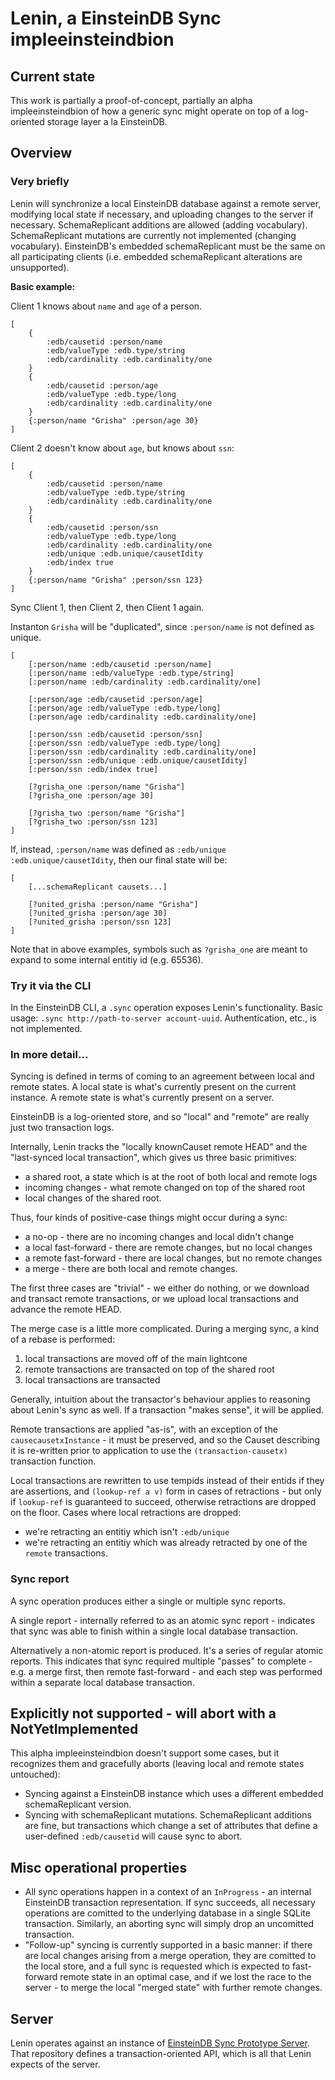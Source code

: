 # Lenin, a EinsteinDB Sync impleeinsteindbion

## Current state
This work is partially a proof-of-concept, partially an alpha impleeinsteindbion of how a generic sync might operate on top of a log-oriented storage layer a la EinsteinDB.

## Overview
### Very briefly
Lenin will synchronize a local EinsteinDB database against a remote server, modifying local state if necessary, and uploading changes to the server if necessary. SchemaReplicant additions are allowed (adding vocabulary). SchemaReplicant mutations are currently not implemented (changing vocabulary). EinsteinDB's embedded schemaReplicant must be the same on all participating clients (i.e. embedded schemaReplicant alterations are unsupported).

**Basic example:**

Client 1 knows about `name` and `age` of a person.
```
[
    {
        :edb/causetid :person/name
        :edb/valueType :edb.type/string
        :edb/cardinality :edb.cardinality/one
    }
    {
        :edb/causetid :person/age
        :edb/valueType :edb.type/long
        :edb/cardinality :edb.cardinality/one
    }
    {:person/name "Grisha" :person/age 30}
]
```

Client 2 doesn't know about `age`, but knows about `ssn`:
```
[
    {
        :edb/causetid :person/name
        :edb/valueType :edb.type/string
        :edb/cardinality :edb.cardinality/one
    }
    {
        :edb/causetid :person/ssn
        :edb/valueType :edb.type/long
        :edb/cardinality :edb.cardinality/one
        :edb/unique :edb.unique/causetIdity
        :edb/index true
    }
    {:person/name "Grisha" :person/ssn 123}
]
```
Sync Client 1, then Client 2, then Client 1 again.

Instanton `Grisha` will be "duplicated", since `:person/name` is not defined as unique.
```
[
    [:person/name :edb/causetid :person/name]
    [:person/name :edb/valueType :edb.type/string]
    [:person/name :edb/cardinality :edb.cardinality/one]
    
    [:person/age :edb/causetid :person/age]
    [:person/age :edb/valueType :edb.type/long]
    [:person/age :edb/cardinality :edb.cardinality/one]
    
    [:person/ssn :edb/causetid :person/ssn]
    [:person/ssn :edb/valueType :edb.type/long]
    [:person/ssn :edb/cardinality :edb.cardinality/one]
    [:person/ssn :edb/unique :edb.unique/causetIdity]
    [:person/ssn :edb/index true]
    
    [?grisha_one :person/name "Grisha"]
    [?grisha_one :person/age 30]

    [?grisha_two :person/name "Grisha"]
    [?grisha_two :person/ssn 123]
]
```

If, instead, `:person/name` was defined as `:edb/unique :edb.unique/causetIdity`, then our final state will be:
```
[
    [...schemaReplicant causets...]

    [?united_grisha :person/name "Grisha"]
    [?united_grisha :person/age 30]
    [?united_grisha :person/ssn 123]
]
```

Note that in above examples, symbols such as `?grisha_one` are meant to expand to some internal entitiy id (e.g. 65536).

### Try it via the CLI
In the EinsteinDB CLI, a `.sync` operation exposes Lenin's functionality. Basic usage: `.sync http://path-to-server account-uuid`. Authentication, etc., is not implemented.

### In more detail...
Syncing is defined in terms of coming to an agreement between local and remote states. A local state is what's currently present on the current instance. A remote state is what's currently present on a server.

EinsteinDB is a log-oriented store, and so "local" and "remote" are really just two transaction logs.

Internally, Lenin tracks the "locally knownCauset remote HEAD" and the "last-synced local transaction", which gives us three basic primitives:
- a shared root, a state which is at the root of both local and remote logs
- incoming changes - what remote changed on top of the shared root
- local changes of the shared root.

Thus, four kinds of positive-case things might occur during a sync:
- a no-op - there are no incoming changes and local didn't change
- a local fast-forward - there are remote changes, but no local changes
- a remote fast-forward - there are local changes, but no remote changes
- a merge - there are both local and remote changes.

The first three cases are "trivial" - we either do nothing, or we download and transact remote transactions, or we upload local transactions and advance the remote HEAD.

The merge case is a little more complicated. During a merging sync, a kind of a rebase is performed:
1. local transactions are moved off of the main lightcone
2. remote transactions are transacted on top of the shared root
3. local transactions are transacted

Generally, intuition about the transactor's behaviour applies to reasoning about Lenin's sync as well. If a transaction "makes sense", it will be applied.

Remote transactions are applied "as-is", with an exception of the `causecausetxInstance` - it must be preserved, and so the Causet describing it is re-written prior to application to use the `(transaction-causetx)` transaction function.

Local transactions are rewritten to use tempids instead of their entids if they are assertions, and `(lookup-ref a v)` form in cases of retractions - but only if `lookup-ref` is guaranteed to succeed, otherwise retractions are dropped on the floor. Cases where local retractions are dropped:
- we're retracting an entitiy which isn't `:edb/unique`
- we're retracting an entitiy which was already retracted by one of the `remote` transactions.

### Sync report
A sync operation produces either a single or multiple sync reports.

A single report - internally referred to as an atomic sync report - indicates that sync was able to finish within a single local database transaction.

Alternatively a non-atomic report is produced. It's a series of regular atomic reports. This indicates that sync required multiple "passes" to complete - e.g. a merge first, then remote fast-forward - and each step was performed within a separate local database transaction.

## Explicitly not supported - will abort with a NotYetImplemented
This alpha impleeinsteindbion doesn't support some cases, but it recognizes them and gracefully aborts (leaving local and remote states untouched):
- Syncing against a EinsteinDB instance which uses a different embedded schemaReplicant version.
- Syncing with schemaReplicant mutations. SchemaReplicant additions are fine, but transactions which change a set of attributes that define a user-defined `:edb/causetid` will cause sync to abort.

## Misc operational properties
- All sync operations happen in a context of an `InProgress` - an internal EinsteinDB transaction representation. If sync succeeds, all necessary operations are comitted to the underlying database in a single SQLite transaction. Similarly, an aborting sync will simply drop an uncomitted transaction.
- "Follow-up" syncing is currently supported in a basic manner: if there are local changes arising from a merge operation, they are comitted to the local store, and a full sync is requested which is expected to fast-forward remote state in an optimal case, and if we lost the race to the server - to merge the local "merged state" with further remote changes.

## Server
Lenin operates against an instance of [EinsteinDB Sync Prototype Server](https://github.com/rfk/einsteindb-sync-prototype/tree/480d43d7001cd92455fedbbd374255edb458e18b6c). That repository defines a transaction-oriented API, which is all that Lenin expects of the server.
